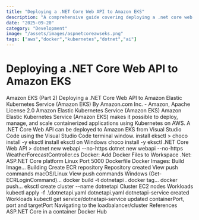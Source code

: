 ```yaml
---
title: "Deploying a .NET Core Web API to Amazon EKS"
description: "A comprehensive guide covering deploying a .net core web api to amazon eks"
date: "2025-09-20"
category: "Development"
image: "/assets/images/aspnetcoreawseks.png"
tags: ["aws","docker","kubernetes","dotnet","ai"]
---
```


# Deploying a .NET Core Web API to Amazon EKS

Amazon EKS (Part 2) Deploying a .NET Core Web API to Amazon Elastic Kubernetes Service (Amazon EKS) By Amazon.com Inc. - Amazon, Apache License 2.0 Amazon Elastic Kubernetes Service (Amazon EKS) Amazon Elastic Kubernetes Service (Amazon EKS) makes it possible to deploy, manage, and scale containerized applications using Kubernetes on AWS. A .NET Core Web API can be deployed to Amazon EKS from Visual Studio Code using the Visual Studio Code terminal window. install eksctl > choco install -y eksctl install eksctl on Windows choco install -y eksctl .NET Core Web API > dotnet new webapi --no-https dotnet new webapi --no-https WeatherForecastController.cs Docker: Add Docker Files to Workspace .Net: ASP.NET Core platform Linux Port 5000 Dockerfile Docker Images: Build Image... Building Create ECR repository Repository created View push commands macOS/Linux View push commands Windows (Get-ECRLoginCommand)... docker build -t dotnetapi . docker tag... docker push... eksctl create cluster --name dotnetapi Cluster EC2 nodes Workloads kubectl apply -f .\dotnetapi.yaml dotnetapi.yaml dotnetapi-service created Workloads kubectl get service/dotnetapi-service updated containerPort, port and targetPort Navigating to the loadbalancer/cluster References ASP.NET Core in a container Docker Hub
